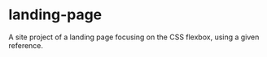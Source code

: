 # landing-page

A site project of a landing page focusing on the CSS flexbox, using a given reference.